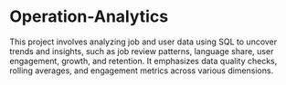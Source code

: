 # Operation-Analytics
This project involves analyzing job and user data using SQL to uncover trends and insights, such as job review patterns, language share, user engagement, growth, and retention. It emphasizes data quality checks, rolling averages, and engagement metrics across various dimensions.
